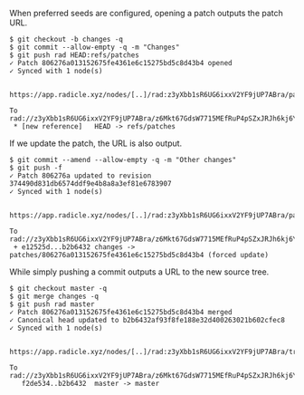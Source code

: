 When preferred seeds are configured, opening a patch outputs the patch URL.

``` (stderr)
$ git checkout -b changes -q
$ git commit --allow-empty -q -m "Changes"
$ git push rad HEAD:refs/patches
✓ Patch 806276a013152675fe4361e6c15275bd5c8d43b4 opened
✓ Synced with 1 node(s)

  https://app.radicle.xyz/nodes/[..]/rad:z3yXbb1sR6UG6ixxV2YF9jUP7ABra/patches/806276a013152675fe4361e6c15275bd5c8d43b4

To rad://z3yXbb1sR6UG6ixxV2YF9jUP7ABra/z6Mkt67GdsW7715MEfRuP4pSZxJRJh6kj6Y48WRqVv4N1tRk
 * [new reference]   HEAD -> refs/patches
```

If we update the patch, the URL is also output.

``` (stderr)
$ git commit --amend --allow-empty -q -m "Other changes"
$ git push -f
✓ Patch 806276a updated to revision 374490d831db6574ddf9e4b8a8a3ef81e6783907
✓ Synced with 1 node(s)

  https://app.radicle.xyz/nodes/[..]/rad:z3yXbb1sR6UG6ixxV2YF9jUP7ABra/patches/806276a013152675fe4361e6c15275bd5c8d43b4

To rad://z3yXbb1sR6UG6ixxV2YF9jUP7ABra/z6Mkt67GdsW7715MEfRuP4pSZxJRJh6kj6Y48WRqVv4N1tRk
 + e12525d...b2b6432 changes -> patches/806276a013152675fe4361e6c15275bd5c8d43b4 (forced update)
```

While simply pushing a commit outputs a URL to the new source tree.

``` (stderr)
$ git checkout master -q
$ git merge changes -q
$ git push rad master
✓ Patch 806276a013152675fe4361e6c15275bd5c8d43b4 merged
✓ Canonical head updated to b2b6432af93f8fe188e32d400263021b602cfec8
✓ Synced with 1 node(s)

  https://app.radicle.xyz/nodes/[..]/rad:z3yXbb1sR6UG6ixxV2YF9jUP7ABra/tree/b2b6432af93f8fe188e32d400263021b602cfec8

To rad://z3yXbb1sR6UG6ixxV2YF9jUP7ABra/z6Mkt67GdsW7715MEfRuP4pSZxJRJh6kj6Y48WRqVv4N1tRk
   f2de534..b2b6432  master -> master
```
